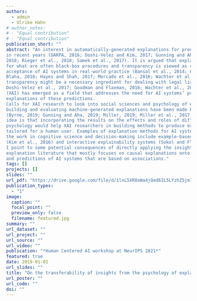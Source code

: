 ```yaml
---
authors:
  - admin
  - Ulrike Hahn
# author_notes:
# - "Equal contribution"
# - "Equal contribution"
publication_short: ""
abstract: "An interest in automatically-generated explanations for predictive AI systems has grown considerably
in recent years (DARPA, 2016; Doshi-Velez and Kim, 2017; Gunning and Aha, 2019; Montavon et al.,
2018; Rieger et al., 2018; Samek et al., 2017). It is argued that explanations provide transparency
for what are often black-box procedures and transparency is viewed as critical for fostering the
acceptance of AI systems in real-world practice (Bansal et al., 2014; Chen et al., 2014; Fallon and
Blaha, 2018; Hayes and Shah, 2017; Mercado et al., 2016; Wachter et al., 2017b), not least because
transparency might be a necessary ingredient for dealing with legal liability (Felzmann et al., 2019;
Doshi-Velez et al., 2017; Goodman and Flaxman, 2016; Wachter et al., 2017a). Explainable AI
(XAI) has emerged as a field that addresses the need for AI systems’ predictions to be followed by
explanations of these predictions.
Calls for XAI research to look into social sciences and psychology of explanation for insights on
building and evaluating machine-generated explanations have been made by a number of authors
(Byrne, 2019; Gunning and Aha, 2019; Miller, 2019; Miller et al., 2017; Molnar, 2020). The guiding
idea is that incorporating the results on the effects and roles of different kinds of explanations from
psychology would help XAI researchers in building methods to produce explanations that are better
tailored for a human user. Examples of explanation methods for AI systems that are inspired by
the work in cognitive science and decision-making include example-based explanations methods
(Kim et al., 2016) and interactive explainability systems (Sokol and Flach, 2020). In this work
I point to some potential consequences of directly applying the insights from the psychology of
explanation literature that mostly focuses on causal explanations onto explanations of the decisions
and predictions of AI systems that are based on associations."
tags: []
projects: []
slides: ""
url_pdf: "https://drive.google.com/file/d/1lnL5XR8oWa4jQed6IL5LYzhZ5jmIku2b/view"
publication_types:
  - "1"
image:
  caption: ""
  focal_point: ""
  preview_only: false
  filename: featured.jpg
summary: ""
url_dataset: ""
url_project: ""
url_source: ""
url_video: ""
publication: "*Human Centered AI workshop at NeurIPS 2021*"
featured: true
date: 2019-01-01
url_slides: ""
title: "On the transferability of insights from the psychology of explanation to explainable AI"
url_poster: ""
url_code: ""
doi: ""
---
```

